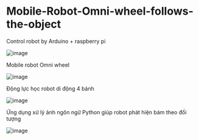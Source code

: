 # Mobile-Robot-Omni-wheel-follows-the-object
Control robot by Arduino + raspberry pi

![image](https://user-images.githubusercontent.com/105936733/234332773-c0d812e8-c461-4687-b6ec-75f441c65a27.png)

Mobile robot Omni wheel

![image](https://user-images.githubusercontent.com/105936733/234333205-c3f1a2bf-8c4e-42bc-9d7d-ea086a1a2416.png)

Động lực học robot di động 4 bánh

![image](https://user-images.githubusercontent.com/105936733/234333553-8329f29c-34ce-4e42-a319-14b6466c2016.png)

Ứng dụng xử lý ảnh ngôn ngữ Python giúp robot phát hiện bám theo đối tượng

![image](https://user-images.githubusercontent.com/105936733/234334210-503c4815-2e36-4f73-97cc-622a913c6b2c.png)
